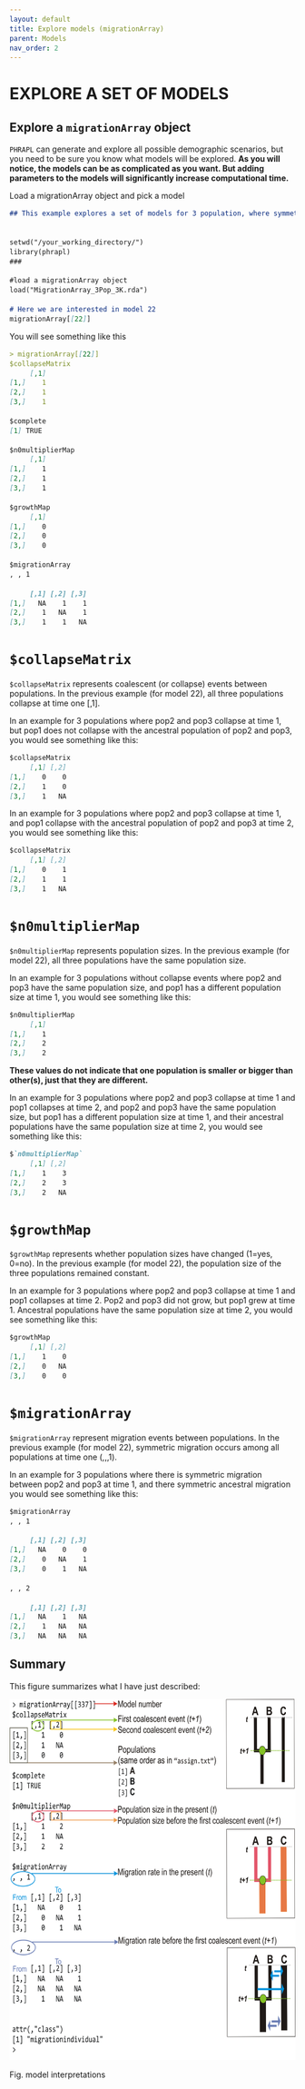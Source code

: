 ```yaml
---
layout: default
title: Explore models (migrationArray)
parent: Models
nav_order: 2
---
```


EXPLORE A SET OF MODELS
=======


## Explore a `migrationArray` object

`PHRAPL` can generate and explore all possible demographic scenarios, but you need to be sure you know what models will be explored. __As you will notice, the models can be as complicated as you want. But adding parameters to the models will significantly increase computational time.__

Load a migrationArray object and pick a model


```markdown
## This example explores a set of models for 3 population, where symmetric migration is forced and all possible topologies will be included.


setwd("/your_working_directory/")
library(phrapl)
###

#load a migrationArray object
load("MigrationArray_3Pop_3K.rda")

# Here we are interested in model 22
migrationArray[[22]]
```

You will see something like this
```markdown
> migrationArray[[22]]
$collapseMatrix
     [,1]
[1,]    1
[2,]    1
[3,]    1

$complete
[1] TRUE

$n0multiplierMap
     [,1]
[1,]    1
[2,]    1
[3,]    1

$growthMap
     [,1]
[1,]    0
[2,]    0
[3,]    0

$migrationArray
, , 1

     [,1] [,2] [,3]
[1,]   NA    1    1
[2,]    1   NA    1
[3,]    1    1   NA

```


# `$collapseMatrix`
`$collapseMatrix` represents coalescent (or collapse) events between populations. In the previous example (for model 22), all three populations collapse at time one [,1]. 

In an example for 3 populations where pop2 and pop3 collapse at time 1, but pop1 does not collapse with the ancestral population of pop2 and pop3, you would see something like this:

```markdown
$collapseMatrix
     [,1] [,2]
[1,]    0    0
[2,]    1    0
[3,]    1   NA
```


In an example for 3 populations where pop2 and pop3 collapse at time 1, and pop1 collapse with the ancestral population of pop2 and pop3 at time 2, you would see something like this:

```markdown
$collapseMatrix
     [,1] [,2]
[1,]    0    1
[2,]    1    1
[3,]    1   NA
```


# `$n0multiplierMap`
`$n0multiplierMap` represents population sizes. In the previous example (for model 22), all three populations have the same population size. 

In an example for 3 populations without collapse events where pop2 and pop3 have the same population size, and pop1 has a different population size at time 1, you would see something like this:

```markdown
$n0multiplierMap
     [,1]
[1,]    1
[2,]    2
[3,]    2
```
__These values do not indicate that one population is smaller or bigger than other(s), just that they are different.__

In an example for 3 populations where pop2 and pop3 collapse at time 1 and pop1 collapses at time 2, and pop2 and pop3 have the same population size, but pop1 has a different population size at time 1, and their ancestral populations have the same population size at time 2, you would see something like this:

```markdown
$`n0multiplierMap`
     [,1] [,2]
[1,]    1    3
[2,]    2    3
[3,]    2   NA
```


# `$growthMap`
`$growthMap` represents whether population sizes have changed (1=yes, 0=no). In the previous example (for model 22), the population size of the three populations remained constant. 

In an example for 3 populations where pop2 and pop3 collapse at time 1 and pop1 collapses at time 2. Pop2 and pop3 did not grow, but pop1 grew at time 1. Ancestral populations have the same population size at time 2, you would see something like this:

```markdown
$growthMap
     [,1] [,2]
[1,]    1    0
[2,]    0   NA
[3,]    0    0
```


# `$migrationArray`
`$migrationArray` represent migration events between populations. In the previous example (for model 22), symmetric migration occurs among all populations at time one (,,,1).

In an example for 3 populations where there is symmetric migration between pop2 and pop3 at time 1, and there symmetric ancestral migration you would see something like this:

```markdown
$migrationArray
, , 1

     [,1] [,2] [,3]
[1,]   NA    0    0
[2,]    0   NA    1
[3,]    0    1   NA

, , 2

     [,1] [,2] [,3]
[1,]   NA    1   NA
[2,]    1   NA   NA
[3,]   NA   NA   NA
```



## Summary
This figure summarizes what I have just described:

<img src="https://github.com/ariadnamorales/phrapl-manual/blob/master/images/model.interpretation2.png?raw=true" width="660" height="636" />

Fig. model interpretations
